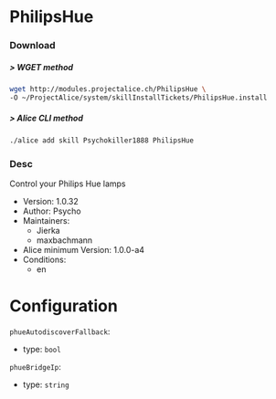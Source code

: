 # PhilipsHue

### Download

##### > WGET method
```bash
wget http://modules.projectalice.ch/PhilipsHue \
-O ~/ProjectAlice/system/skillInstallTickets/PhilipsHue.install
```

##### > Alice CLI method
```bash
./alice add skill Psychokiller1888 PhilipsHue
```

### Desc
Control your Philips Hue lamps

- Version: 1.0.32
- Author: Psycho
- Maintainers:
  - Jierka
  - maxbachmann
- Alice minimum Version: 1.0.0-a4
- Conditions:
  - en


Configuration
=============

`phueAutodiscoverFallback`:
 - type: `bool`

`phueBridgeIp`:
 - type: `string`

